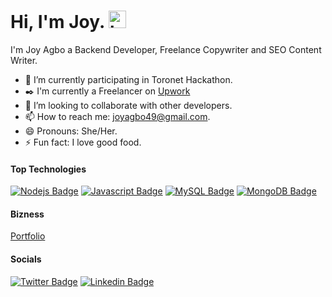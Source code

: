 # Hi, I'm Joy. <img src="https://user-images.githubusercontent.com/1303154/88677602-1635ba80-d120-11ea-84d8-d263ba5fc3c0.gif" width="28px" height="28px" alt="hi">

I'm Joy Agbo a Backend Developer, Freelance Copywriter and SEO Content Writer.

- 🔭 I’m currently participating in Toronet Hackathon.
- :black_nib: I'm currently a Freelancer on [Upwork](https://www.upwork.com/freelancers/~01ba92184d53dc1c43)
- 🤔 I’m looking to collaborate with other developers.
- 📫 How to reach me: joyagbo49@gmail.com.
- 😄 Pronouns: She/Her.
- ⚡ Fun fact: I love good food.

#### Top Technologies
 [![Nodejs Badge](https://img.shields.io/badge/-Nodejs-3C873A?style=for-the-badge&labelColor=black&logo=node.js&logoColor=3C873A)](#) [![Javascript Badge](https://img.shields.io/badge/-Javascript-F0DB4F?style=for-the-badge&labelColor=black&logo=javascript&logoColor=F0DB4F)](#) [![MySQL Badge](https://img.shields.io/badge/-MySQl-e535ab?style=for-the-badge&labelColor=black&logo=mysql&logoColor=e535a)](#) [![MongoDB Badge](https://img.shields.io/badge/-MongoDB-3C873A?style=for-the-badge&labelColor=black&logo=mongodb&logoColor=3C873A)](#)

 #### Bizness
[Portfolio](https://www.gitshowcase.com/joyagbo)


 #### Socials
 [![Twitter Badge](https://img.shields.io/badge/-Twitter-1ca0f1?style=flat&labelColor=1ca0f1&logo=twitter&logoColor=white&link=https://twitter.com/_JoyAgbo)](https://twitter.com/_JoyAgbo) [![Linkedin Badge](https://img.shields.io/badge/-LinkedIn-0e76a8?style=flat&labelColor=0e76a8&logo=linkedin&logoColor=white)](https://www.linkedin.com/in/joy-agbo/)
